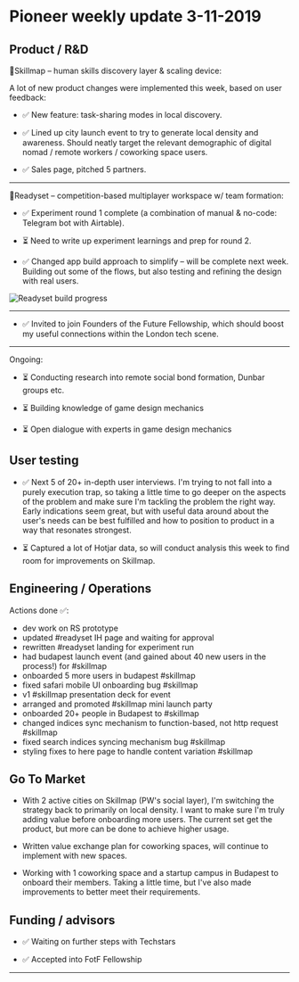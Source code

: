 # Pioneer weekly update 3-11-2019


## Product / R&D

📍Skillmap – human skills discovery layer & scaling device:  

A lot of new product changes were implemented this week, based on user feedback:

* ✅ New feature: task-sharing modes in local discovery.  
  
* ✅ Lined up city launch event to try to generate local density and awareness. Should neatly target the relevant demographic of digital nomad / remote workers / coworking space users.  
  
* ✅ Sales page, pitched 5 partners.  
  

  
----  
  
  
👟Readyset – competition-based multiplayer workspace w/ team formation:  

*  ✅ Experiment round 1 complete (a combination of manual & no-code: Telegram bot with Airtable). 

*  ⏳ Need to write up experiment learnings and prep for round 2. 
  
*  ✅ Changed app build approach to simplify – will be complete next week. Building out some of the flows, but also testing and refining the design with real users.  

![Readyset build progress](https://johnnymakes.github.io/pioneer-updates/assets/img/rs-build-progress.png) 
  
  
----  
  
  
* ✅ Invited to join Founders of the Future Fellowship, which should boost my useful connections within the London tech scene.  

----  
  
  
Ongoing:

*  ⏳ Conducting research into remote social bond formation, Dunbar groups etc.  

*  ⏳ Building knowledge of game design mechanics  

*  ⏳ Open dialogue with experts in game design mechanics  
  
  
  
## User testing  
  
  
*  ✅ Next 5 of 20+ in-depth user interviews. I'm trying to not fall into a purely execution trap, so taking a little time to go deeper on the aspects of the problem and make sure I'm tackling the problem the right way. Early indications seem great, but with useful data around about the user's needs can be best fulfilled and how to position to product in a way that resonates strongest. 

*  ⏳ Captured a lot of Hotjar data, so will conduct analysis this week to find room for improvements on Skillmap.



## Engineering / Operations

Actions done ✅:

* dev work on RS prototype
* updated #readyset IH page and waiting for approval 
* rewritten #readyset landing for experiment run 
* had budapest launch event (and gained about 40 new users in the process!) for #skillmap 
* onboarded 5 more users in budapest #skillmap 
* fixed safari mobile UI onboarding bug #skillmap 
* v1 #skillmap presentation deck for event 
* arranged and promoted #skillmap mini launch party 
* onboarded 20+ people in Budapest to #skillmap 
* changed indices sync mechanism to function-based, not http request #skillmap 
* fixed search indices syncing mechanism bug #skillmap 
* styling fixes to here page to handle content variation #skillmap 


## Go To Market

* With 2 active cities on Skillmap (PW's social layer), I'm switching the strategy back to primarily on local density. I want to make sure I'm truly adding value before onboarding more users. The current set get the product, but more can be done to achieve higher usage.    

* Written value exchange plan for coworking spaces, will continue to implement with new spaces.

* Working with 1 coworking space and a startup campus in Budapest to onboard their members. Taking a little time, but I've also made improvements to better meet their requirements.

  


## Funding / advisors  

* ✅ Waiting on further steps with Techstars 

* ✅ Accepted into FotF Fellowship
  
  
  
----



